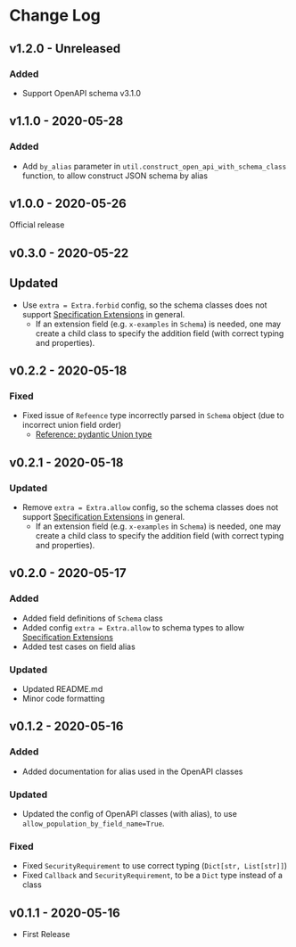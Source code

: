 # Change Log

## v1.2.0 - Unreleased

### Added
- Support OpenAPI schema v3.1.0


## v1.1.0 - 2020-05-28

### Added
- Add `by_alias` parameter in `util.construct_open_api_with_schema_class` function, to allow construct JSON schema by alias


## v1.0.0 - 2020-05-26

Official release


## v0.3.0 - 2020-05-22

## Updated
- Use `extra = Extra.forbid` config, so the schema classes does not support 
  [Specification Extensions](https://github.com/OAI/OpenAPI-Specification/blob/master/versions/3.0.3.md#specificationExtensions)
  in general.
    - If an extension field (e.g. `x-examples` in `Schema`) is needed,
      one may create a child class to specify the addition field (with correct typing and properties).


## v0.2.2 - 2020-05-18

### Fixed
- Fixed issue of `Refeence` type incorrectly parsed in `Schema` object (due to incorrect union field order)
    - [Reference: pydantic Union type](https://pydantic-docs.helpmanual.io/usage/types/#unions)


## v0.2.1 - 2020-05-18

### Updated
- Remove `extra = Extra.allow` config, so the schema classes does not support 
  [Specification Extensions](https://github.com/OAI/OpenAPI-Specification/blob/master/versions/3.0.3.md#specificationExtensions)
  in general.
    - If an extension field (e.g. `x-examples` in `Schema`) is needed,
      one may create a child class to specify the addition field (with correct typing and properties).


## v0.2.0 - 2020-05-17

### Added
- Added field definitions of `Schema` class
- Added config `extra = Extra.allow` to schema types to allow
  [Specification Extensions](https://github.com/OAI/OpenAPI-Specification/blob/master/versions/3.0.3.md#specificationExtensions)
- Added test cases on field alias

### Updated
- Updated README.md
- Minor code formatting


## v0.1.2 - 2020-05-16

### Added
- Added documentation for alias used in the OpenAPI classes

### Updated
- Updated the config of OpenAPI classes (with alias), to use `allow_population_by_field_name=True`.

### Fixed
- Fixed `SecurityRequirement` to use correct typing (`Dict[str, List[str]]`)
- Fixed `Callback` and `SecurityRequirement`, to be a `Dict` type instead of a class


## v0.1.1 - 2020-05-16

- First Release